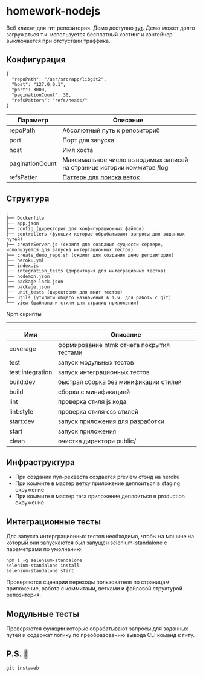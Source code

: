 # homework-nodejs
Веб клиент для гит репозитория.
Демо доступно [тут](https://homework-nodejs-infra-prod.herokuapp.com). Демо может долго загружаться т.к. используется бесплатный хостинг и контейнер выключается при отстуствии траффика. 

Конфигурация
------
```
{
  "repoPath": "/usr/src/app/libgit2",
  "host": "127.0.0.1",
  "port": 3000,
  "paginationCount": 30,
  "refsPattern": "refs/heads/"
}
```


| Параметр      | Описание      |
| ------------- |--------------|
| repoPath      | Абсолютный путь к репозиториб |
| port     | Порт для запуска      |
| host | Имя хоста      |
| paginationCount | Максимальное число выводимых записей на странице истории коммитов /log |
| refsPatter | [Паттерн для поиска веток](https://git-scm.com/docs/git-for-each-ref#git-for-each-ref-ltpatterngt82308203)|

Структура
------

```
.
├── Dockerfile
├── app.json
├── config (директория для конфигурационных файлов)
├── controllers (функции которые обрабатывают запросы для заданных путей)
├── createServer.js (скрипт для создания сущности сервере, используется для запуска интергационных тестов)
├── create_demo_repo.sh (скрипт для создания демо репозитория)
├── heroku.yml
├── index.js
├── integration_tests (директория для интеграционых тестов)
├── nodemon.json
├── package-lock.json
├── package.json
├── unit_tests (директория для юнит тестов)
├── utils (утилиты общего назначения в т.ч. для работы с git)
└── view (шаблоны и стили для страниц приложения)
```

Npm скрипты

-----------------
| Имя | Описание |
|-----|----------|
| coverage |  формирование htmk отчета покрытия тестами |
| test | запуск модульных тестов |
| test:integration | запуск интеграционных тестов |
| build:dev | быстрая сборка без минификации стилей |
| build | сборка с минификацией |
| lint | проверка стиля js кода |
| lint:style | проверка стиля css стилей |
| start:dev | запуск приложения для разработки |
| start | запуск приложения |
| clean | очистка директори public/ |


Инфраструктура
-----------------
- При создании пул-реквеста создается preview стэнд на heroku
- При коммите в мастер ветку приложение деплоиться в staging окружение
- При коммите в мастер тэга приложение деплоиться в production окружение

Интеграционные тесты
----------------
Для запуска интерграционных тестов необходимо, чтобы на машине на который они запускаются был запущен
selenium-standalone c параметрами по умолчанию:

```
npm i -g selenium-standalone
selenium-standalone install
selenium-standalone start
```

Проверяются сценарии переходы пользователя по страницам приложение, 
работа с коммитами, ветками и файловой структурой репозитория.

Модульные тесты
-----------------
Проверяются функции которые обрабатывают запросы для заданных путей и
содержат логику по преобразованию вывода CLI команд к гиту.

P.S. 🤫
-------
```
git instaweb
```
